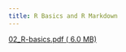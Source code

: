 ```yaml
---
title: R Basics and R Markdown
---
```


[02_R-basics.pdf ( <i class="far fa-file-pdf"></i> 6.0 MB)](../../files/slides/02_R-basics.pdf)
